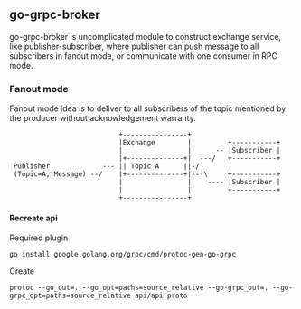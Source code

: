 ## go-grpc-broker 

go-grpc-broker is uncomplicated module to construct exchange service, like publisher-subscriber, where publisher can push message to all subscribers in fanout mode, or communicate with one consumer in RPC mode.

### Fanout mode
Fanout mode idea is to deliver to all subscribers of the topic mentioned by the producer without acknowledgement warranty.

```
                           +----------------+ 
                           |Exchange        |         +-----------+ 
                           |                |      -- |Subscriber | 
                           |+--------------+|  ---/   +-----------+ 
 Publisher             --- || Topic A      ||-/
 (Topic=A, Message) --/    |+--------------+|---\     +-----------+ 
                           |                |    ---- |Subscriber | 
                           |                |         +-----------+ 
                           +----------------+ 
```

#### Recreate api

Required plugin

```
go install google.golang.org/grpc/cmd/protoc-gen-go-grpc
```

Create

```
protoc --go_out=. --go_opt=paths=source_relative --go-grpc_out=. --go-grpc_opt=paths=source_relative api/api.proto
```
